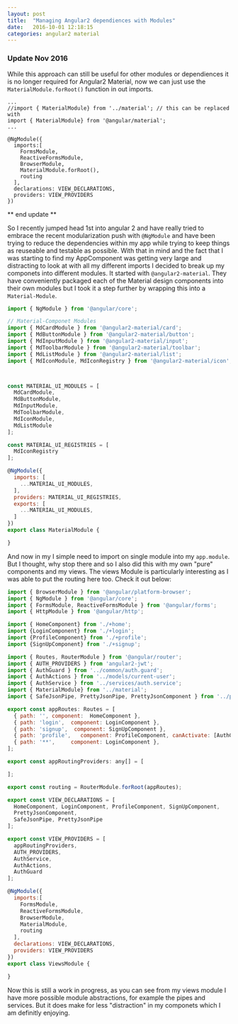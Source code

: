 ```yaml
---
layout: post
title:  "Managing Angular2 dependiences with Modules"
date:   2016-10-01 12:18:15
categories: angular2 material
---
```



### Update Nov 2016 ##
While this approach can still be useful for other modules or dependiences it is no longer required for Angular2 Material, now we can just use the `MaterialModule.forRoot()` function in out imports.
```
...
//import { MaterialModule} from '../material'; // this can be replaced with
import { MaterialModule} from '@angular/material';
...

@NgModule({
  imports:[
    FormsModule,
    ReactiveFormsModule,
    BrowserModule,
    MaterialModule.forRoot(),
    routing
  ],
  declarations: VIEW_DECLARATIONS,
  providers: VIEW_PROVIDERS
})

```
** end update **

So I recently jumped head 1st into angular 2 and have really tried to embrace the recent modularization push with `@NgModule` and have been trying to reduce the dependencies within my app while trying to keep things as reuseable and testable as possible. With that in mind and the fact that I was starting to find my AppComponent was getting very large and distracting to look at with all my different imports I decided to break up my componets into different modules. It started with `@angular2-material`. They have conveniently packaged each of the Material design components into their own modules but I took it a step further by wrapping this into a `Material-Module`.

```js
import { NgModule } from '@angular/core';

// Material-Componet Modules
import { MdCardModule } from '@angular2-material/card';
import { MdButtonModule } from '@angular2-material/button';
import { MdInputModule } from '@angular2-material/input';
import { MdToolbarModule } from '@angular2-material/toolbar';
import { MdListModule } from '@angular2-material/list';
import { MdIconModule, MdIconRegistry } from '@angular2-material/icon';



const MATERIAL_UI_MODULES = [
  MdCardModule,
  MdButtonModule,
  MdInputModule,
  MdToolbarModule,
  MdIconModule,
  MdListModule
];

const MATERIAL_UI_REGISTRIES = [
  MdIconRegistry
];

@NgModule({
  imports: [
    ...MATERIAL_UI_MODULES,
  ],
  providers: MATERIAL_UI_REGISTRIES,
  exports: [
    ...MATERIAL_UI_MODULES,
  ]
})
export class MaterialModule {

}
```

And now in my I simple need to import on single module into my `app.module`. But I thought, why stop there and so I also did this with my own "pure" components and my views. The views Module is particularly interesting as I was able to put the routing here too. Check it out below:

```js
import { BrowserModule } from '@angular/platform-browser';
import { NgModule } from '@angular/core';
import { FormsModule, ReactiveFormsModule } from '@angular/forms';
import { HttpModule } from '@angular/http';

import { HomeComponent} from './+home';
import {LoginComponent} from './+login';
import {ProfileComponent} from './+profile';
import {SignUpComponent} from './+signup';

import { Routes, RouterModule } from '@angular/router';
import { AUTH_PROVIDERS } from 'angular2-jwt';
import { AuthGuard } from '../common/auth.guard';
import { AuthActions } from '../models/current-user';
import { AuthService } from '../services/auth.service';
import { MaterialModule} from '../material';
import { SafeJsonPipe, PrettyJsonPipe, PrettyJsonComponent } from '../pipes';

export const appRoutes: Routes = [
  { path: '', component:  HomeComponent },
  { path: 'login',  component: LoginComponent },
  { path: 'signup',  component: SignUpComponent },
  { path: 'profile',   component: ProfileComponent, canActivate: [AuthGuard]},
  { path: '**',     component: LoginComponent },
];

export const appRoutingProviders: any[] = [

];

export const routing = RouterModule.forRoot(appRoutes);

export const VIEW_DECLARATIONS = [
  HomeComponent, LoginComponent, ProfileComponent, SignUpComponent,
  PrettyJsonComponent,
  SafeJsonPipe, PrettyJsonPipe
];

export const VIEW_PROVIDERS = [
  appRoutingProviders,
  AUTH_PROVIDERS,
  AuthService,
  AuthActions,
  AuthGuard
];

@NgModule({
  imports:[
    FormsModule,
    ReactiveFormsModule,
    BrowserModule,
    MaterialModule,
    routing
  ],
  declarations: VIEW_DECLARATIONS,
  providers: VIEW_PROVIDERS
})
export class ViewsModule {

}
```

Now this is still a work in progress, as you can see from my views module I have more possible module abstractions, for example the pipes and services. But it does make for less "distraction" in my componets which I am definitly enjoying.

